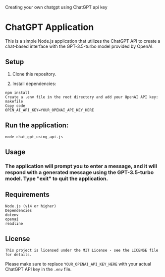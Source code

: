 Creating your own chatgpt using ChatGPT api key
# ChatGPT Application

This is a simple Node.js application that utilizes the ChatGPT API to create a chat-based interface with the GPT-3.5-turbo model provided by OpenAI.

## Setup

1. Clone this repository.

2. Install dependencies:

```
npm install
Create a .env file in the root directory and add your OpenAI API key:
makefile
Copy code
OPEN_AI_API_KEY=YOUR_OPENAI_API_KEY_HERE
```
## Run the application:
```
node chat_gpt_using_api.js
```
## Usage

### The application will prompt you to enter a message, and it will respond with a generated message using the GPT-3.5-turbo model. Type "exit" to quit the application.

## Requirements
```
Node.js (v14 or higher)
Dependencies
dotenv
openai
readline
```
## License
```
This project is licensed under the MIT License - see the LICENSE file for details.
```

Please make sure to replace `YOUR_OPENAI_API_KEY_HERE` with your actual ChatGPT API key in the `.env` file.

